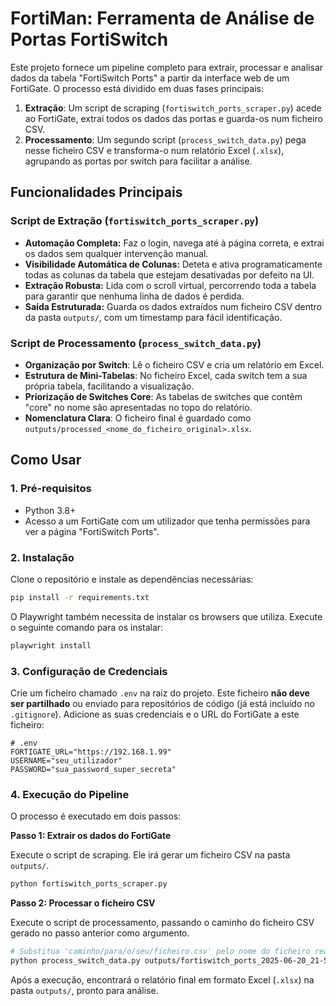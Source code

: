 # FortiMan: Ferramenta de Análise de Portas FortiSwitch

Este projeto fornece um pipeline completo para extrair, processar e analisar dados da tabela "FortiSwitch Ports" a partir da interface web de um FortiGate. O processo está dividido em duas fases principais:

1.  **Extração**: Um script de scraping (`fortiswitch_ports_scraper.py`) acede ao FortiGate, extrai todos os dados das portas e guarda-os num ficheiro CSV.
2.  **Processamento**: Um segundo script (`process_switch_data.py`) pega nesse ficheiro CSV e transforma-o num relatório Excel (`.xlsx`), agrupando as portas por switch para facilitar a análise.

## Funcionalidades Principais

### Script de Extração (`fortiswitch_ports_scraper.py`)

- **Automação Completa:** Faz o login, navega até à página correta, e extrai os dados sem qualquer intervenção manual.
- **Visibilidade Automática de Colunas:** Deteta e ativa programaticamente todas as colunas da tabela que estejam desativadas por defeito na UI.
- **Extração Robusta:** Lida com o scroll virtual, percorrendo toda a tabela para garantir que nenhuma linha de dados é perdida.
- **Saída Estruturada:** Guarda os dados extraídos num ficheiro CSV dentro da pasta `outputs/`, com um timestamp para fácil identificação.

### Script de Processamento (`process_switch_data.py`)

- **Organização por Switch**: Lê o ficheiro CSV e cria um relatório em Excel.
- **Estrutura de Mini-Tabelas**: No ficheiro Excel, cada switch tem a sua própria tabela, facilitando a visualização.
- **Priorização de Switches Core**: As tabelas de switches que contêm "core" no nome são apresentadas no topo do relatório.
- **Nomenclatura Clara**: O ficheiro final é guardado como `outputs/processed_<nome_do_ficheiro_original>.xlsx`.

## Como Usar

### 1. Pré-requisitos

- Python 3.8+
- Acesso a um FortiGate com um utilizador que tenha permissões para ver a página "FortiSwitch Ports".

### 2. Instalação

Clone o repositório e instale as dependências necessárias:

```bash
pip install -r requirements.txt
```

O Playwright também necessita de instalar os browsers que utiliza. Execute o seguinte comando para os instalar:

```bash
playwright install
```

### 3. Configuração de Credenciais

Crie um ficheiro chamado `.env` na raiz do projeto. Este ficheiro **não deve ser partilhado** ou enviado para repositórios de código (já está incluído no `.gitignore`). Adicione as suas credenciais e o URL do FortiGate a este ficheiro:

```dotenv
# .env
FORTIGATE_URL="https://192.168.1.99"
USERNAME="seu_utilizador"
PASSWORD="sua_password_super_secreta"
```

### 4. Execução do Pipeline

O processo é executado em dois passos:

**Passo 1: Extrair os dados do FortiGate**

Execute o script de scraping. Ele irá gerar um ficheiro CSV na pasta `outputs/`.

```bash
python fortiswitch_ports_scraper.py
```

**Passo 2: Processar o ficheiro CSV**

Execute o script de processamento, passando o caminho do ficheiro CSV gerado no passo anterior como argumento.

```bash
# Substitua 'caminho/para/o/seu/ficheiro.csv' pelo nome do ficheiro real
python process_switch_data.py outputs/fortiswitch_ports_2025-06-20_21-56-38.csv
```

Após a execução, encontrará o relatório final em formato Excel (`.xlsx`) na pasta `outputs/`, pronto para análise. 